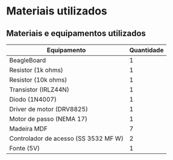 # Materiais utilizados

## Materiais e equipamentos utilizados

| Equipamento                          | Quantidade |
| ------------------------------------ | ---------- |
| BeagleBoard                          | 1          |
| Resistor (1k ohms)                   | 1          |
| Resistor (10k ohms)                  | 1          |
| Transistor (IRLZ44N)                 | 1          |
| Diodo (1N4007)                       | 1          |
| Driver de motor (DRV8825)            | 1          |
| Motor de passo (NEMA 17)             | 1          |
| Madeira MDF                          | 7          |
| Controlador de acesso (SS 3532 MF W) | 2          |
| Fonte (5V)                           | 1          |

